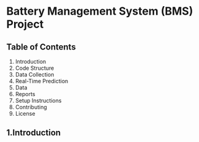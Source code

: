 # Battery Management System (BMS) Project

## Table of Contents
1. Introduction
2. Code Structure
3. Data Collection
4. Real-Time Prediction
5. Data
6. Reports
7. Setup Instructions
8. Contributing
9. License

## 1.Introduction
